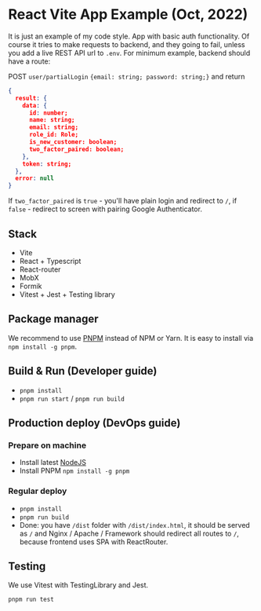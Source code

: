 # React Vite App Example (Oct, 2022)

It is just an example of my code style. App with basic auth functionality. Of course it tries to make requests to backend, and they going to fail, unless you add a live REST API url to `.env`. For minimum example, backend should have a route:

POST `user/partialLogin` `{email: string; password: string;}`
and return

```json
{
  result: {
    data: {
      id: number;
      name: string;
      email: string;
      role_id: Role;
      is_new_customer: boolean;
      two_factor_paired: boolean;
    },
    token: string;
  },
  error: null
}
```

If `two_factor_paired` is `true` - you'll have plain login and redirect to `/`, if `false` - redirect to screen with pairing Google Authenticator.

## Stack

- Vite
- React + Typescript
- React-router
- MobX
- Formik
- Vitest + Jest + Testing library

## Package manager

We recommend to use [PNPM](https://pnpm.io/) instead of NPM or Yarn.
It is easy to install via `npm install -g pnpm`.

## Build & Run (Developer guide)

- `pnpm install`
- `pnpm run start` / `pnpm run build`

## Production deploy (DevOps guide)

### Prepare on machine

- Install latest [NodeJS](https://nodejs.org/en/)
- Install PNPM `npm install -g pnpm`

### Regular deploy

- `pnpm install`
- `pnpm run build`
- Done: you have `/dist` folder with `/dist/index.html`, it should be served as `/`
  and Nginx / Apache / Framework should redirect all routes to `/`, because frontend uses
  SPA with ReactRouter.

## Testing

We use Vitest with TestingLibrary and Jest.

`pnpm run test`
